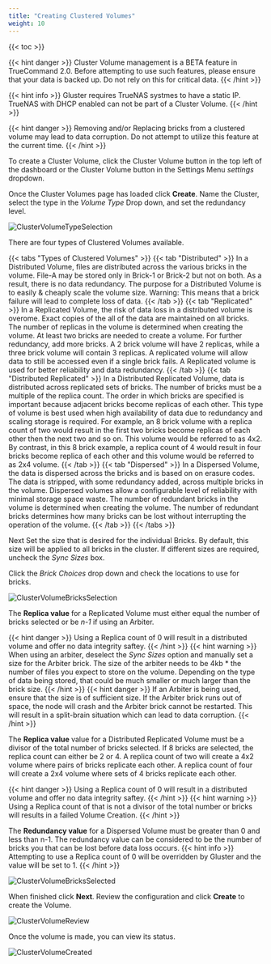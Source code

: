 ```yaml
---
title: "Creating Clustered Volumes"
weight: 10
---
```


{{< toc >}}

{{< hint danger >}}
Cluster Volume management is a BETA feature in TrueCommand 2.0. 
Before attempting to use such features, please ensure that your data is backed up. 
Do not rely on this for critical data.
{{< /hint >}}

{{< hint info >}}
Gluster requires TrueNAS systmes to have a static IP.  TrueNAS with DHCP enabled can not be part of a Cluster Volume.
{{< /hint >}}

{{< hint danger >}}
Removing and/or Replacing bricks from a clustered volume may lead to data corruption.  Do not attempt to utilize this feature at the current time. 
{{< /hint >}}


To create a Cluster Volume, click the Cluster Volume button <mat-icon role="img" fontset="mdi" aria-hidden="true" class="mat-icon mdi mdi-server-network mat-icon-no-color"></mat-icon> in the top left of the dashboard or the Cluster Volume button in the Settings Menu <i class="material-icons" aria-hidden="true" title="Settings">settings</i> dropdown.

Once the Cluster Volumes page has loaded click **Create**.
Name the Cluster, select the type in the *Volume Type* Drop down, and set the redundancy level.

![ClusterVolumeTypeSelection](/images/TrueCommand/2.0/ClusterVolumeTypeSelection.png "Cluster Volume Type Selection")

There are four types of Clustered Volumes available.

{{< tabs "Types of Clustered Volumes" >}}
{{< tab "Distributed" >}}
In a Distributed Volume, files are distributed across the various bricks in the volume. File-A may be stored only in Brick-1 or Brick-2 but not on both. As a result, there is no data redundancy. The purpose for a Distributed Volume is to easily & cheaply scale the volume size. 
Warning: This means that a brick failure will lead to complete loss of data.
{{< /tab >}}
{{< tab "Replicated" >}}
In a Replicated Volume, the risk of data loss in a distributed volume is overome. Exact copies of the all of the data are maintained on all bricks. The number of replicas in the volume is determined when creating the volume. At least two bricks are needed to create a volume.  For further redundancy, add more bricks.  A 2 brick volume will have 2 replicas, while a three brick volume will contain 3 replicas. A replicated volume will allow data to still be accessed even if a single brick fails. A Replicated volume is used for better reliability and data redundancy.
{{< /tab >}}
{{< tab "Distributed Replicated" >}}
In a Distributed Replicated Volume, data is distributed across replicated sets of bricks. The number of bricks must be a multiple of the replica count. The order in which bricks are specified is important because adjacent bricks become replicas of each other. This type of volume is best used when high availability of data due to redundancy and scaling storage is required. For example, an 8 brick volume with a replica count of two would result in the first two bricks become replicas of each other then the next two and so on. This volume would be referred to as 4x2. By contrast, in this 8 brick example, a replica count of 4 would result in four bricks become replica of each other and this volume would be referred to as 2x4 volume.
{{< /tab >}}
{{< tab "Dispersed" >}}
In a Dispersed Volume, the data is dispersed across the bricks and is based on on erasure codes. The data is stripped, with some redundancy added, across multiple bricks in the volume. Dispersed volumes allow a configurable level of reliability with minimal storage space waste. The number of redundant bricks in the volume is determined when creating the volume. The number of redundant bricks determines how many bricks can be lost without interrupting the operation of the volume.
{{< /tab >}}
{{< /tabs >}}

Next Set the size that is desired for the individual Bricks.  By default, this size will be applied to all bricks in the cluster.  If different sizes are required, uncheck the *Sync Sizes* box.

Click the *Brick Choices* drop down and check the locations to use for bricks.

![ClusterVolumeBricksSelection](/images/TrueCommand/2.0/ClusterVolumeBricksSelection.png "Cluster Volume Bricks Selection")

The **Replica value** for a Replicated Volume must either equal the number of bricks selected or be *n-1* if using an Arbiter.

{{< hint danger >}}
Using a Replica count of 0 will result in a distributed volume and offer no data integrity saftey. 
{{< /hint >}}
{{< hint warning >}}
When using an arbiter, deselect the *Sync Sizes* option and manually set a size for the Arbiter brick. The size of the arbiter needs to be 4kb * the number of files you expect to store on the volume.  Depending on the type of data being stored, that could be much smaller or much larger than the brick size.
{{< /hint >}}
{{< hint danger >}}
If an Arbiter is being used, ensure that the size is of sufficient size.  If the Arbiter brick runs out of space, the node will crash and the Arbiter brick cannot be restarted.  This will result in a split-brain situation which can lead to data corruption.
{{< /hint >}}

The **Replica value** value for a Distributed Replicated Volume must be a divisor of the total number of bricks selected.  If 8 bricks are selected, the replica count can either be 2 or 4.  A replica count of two will create a 4x2 volume where pairs of bricks replicate each other. A replica count of four will create a 2x4 volume where sets of 4 bricks replicate each other.

{{< hint danger >}}
Using a Replica count of 0 will result in a distributed volume and offer no data integrity saftey. 
{{< /hint >}}
{{< hint warning >}}
Using a Replica count of that is not a divisor of the total number or bricks will results in a failed Volume Creation.
{{< /hint >}}

The **Redundancy value** for a Dispersed Volume must be greater than 0 and less than n-1.  The redundancy value can be considered to be the number of bricks you that can be lost before data loss occurs. 
{{< hint info >}}
Attempting to use a Replica count of 0 will be overridden by Gluster and the value will be set to 1.
{{< /hint >}}


![ClusterVolumeBricksSelected](/images/TrueCommand/2.0/ClusterVolumeBricksSelected.png "Cluster Volume Bricks Selected")

When finished click **Next**.
Review the configuration and click **Create** to create the Volume. 

![ClusterVolumeReview](/images/TrueCommand/2.0/ClusterVolumeReview.png "Cluster Volume Review")

Once the volume is made, you can view its status.

![ClusterVolumeCreated](/images/TrueCommand/2.0/ClusterVolumeCreated.png "Cluster Volume Created")




